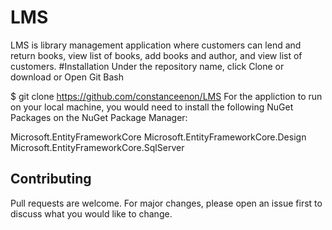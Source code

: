 # LMS
LMS is library management application where customers can lend and return books, view list of books, add books and author, and view list of customers.
#Installation
Under the repository name, click Clone or download
or
Open Git Bash

$ git clone https://github.com/constanceenon/LMS
For the appliction to run on your local machine, you would need to install the following NuGet Packages on the NuGet Package Manager:

Microsoft.EntityFrameworkCore 
Microsoft.EntityFrameworkCore.Design
Microsoft.EntityFrameworkCore.SqlServer
## Contributing
Pull requests are welcome. For major changes, please open an issue first to discuss what you would like to change.

